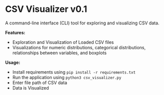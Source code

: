 **CSV Visualizer** v0.1
================
A command-line interface (CLI) tool for exploring and visualizing CSV data.

**Features:**

* Exploration and Visualization of Loaded CSV files
* Visualizations for numeric distributions, categorical distributions, relationships between variables, and boxplots

**Usage:**

* Install requirements using `pip install -r requirements.txt`
* Run the application using `python3 csv_visualizer.py`
* Enter file path of CSV data
* Data is Visualized
